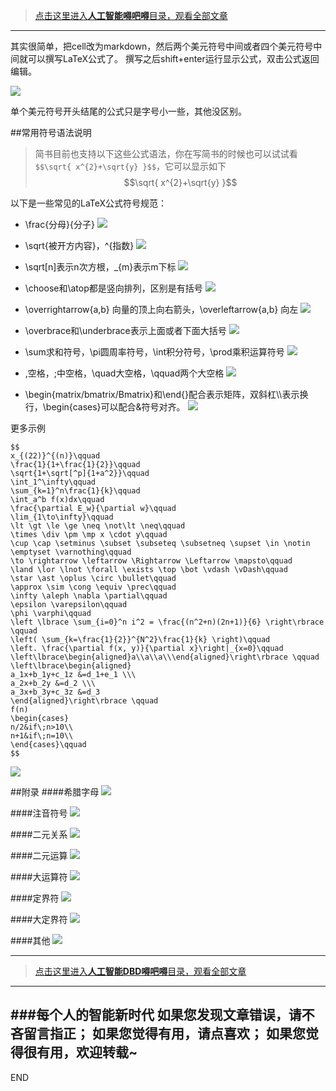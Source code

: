 >[点击这里进入**人工智能嘚吧嘚**目录，观看全部文章](https://www.jianshu.com/p/ff37dbc75edb)
---

其实很简单，把cell改为markdown，然后两个美元符号中间或者四个美元符号中间就可以撰写LaTeX公式了。
撰写之后shift+enter运行显示公式，双击公式返回编辑。

![](imgs/4324074-01364308f696180d.png?imageMogr2/auto-orient/strip%7CimageView2/2/w/1240)

单个美元符号开头结尾的公式只是字号小一些，其他没区别。


##常用符号语法说明
>简书目前也支持以下这些公式语法，你在写简书的时候也可以试试看`$$\sqrt{ x^{2}+\sqrt{y} }$$`，它可以显示如下$$\sqrt{ x^{2}+\sqrt{y} }$$

以下是一些常见的LaTeX公式符号规范：
- \frac{分母}{分子}
![](imgs/4324074-a470b2e6bb1ed24b.png?imageMogr2/auto-orient/strip%7CimageView2/2/w/1240)

- \sqrt{被开方内容}，^{指数}
![](imgs/4324074-750b67267971787f.png?imageMogr2/auto-orient/strip%7CimageView2/2/w/1240)

- \sqrt[n]表示n次方根，_{m}表示m下标
![](imgs/4324074-8f063c027dddfe0d.png?imageMogr2/auto-orient/strip%7CimageView2/2/w/1240)

- \choose和\atop都是竖向排列，区别是有括号
![](imgs/4324074-06efc813a082fd40.png?imageMogr2/auto-orient/strip%7CimageView2/2/w/1240)

- \overrightarrow{a,b} 向量的顶上向右箭头，\overleftarrow{a,b} 向左
![](imgs/4324074-c0d56951f3cf5656.png?imageMogr2/auto-orient/strip%7CimageView2/2/w/1240)

- \overbrace和\underbrace表示上面或者下面大括号
![](imgs/4324074-955bc6e13e7bb84f.png?imageMogr2/auto-orient/strip%7CimageView2/2/w/1240)

- \sum求和符号，\pi圆周率符号，\int积分符号，\prod乘积运算符号
![](imgs/4324074-00e8ae9289583c2a.png?imageMogr2/auto-orient/strip%7CimageView2/2/w/1240)

- \,空格，\;中空格，\quad大空格，\qquad两个大空格
![](imgs/4324074-aad656de80e8065b.png?imageMogr2/auto-orient/strip%7CimageView2/2/w/1240)

- \begin{matrix/bmatrix/Bmatrix}和\end{}配合表示矩阵，双斜杠\\\\表示换行，\begin{cases}可以配合&符号对齐。
![](imgs/4324074-efe4927e698a02c1.png?imageMogr2/auto-orient/strip%7CimageView2/2/w/1240)

更多示例
```
$$
x_{(22)}^{(n)}\qquad
\frac{1}{1+\frac{1}{2}}\qquad
\sqrt{1+\sqrt[^p]{1+a^2}}\qquad
\int_1^\infty\qquad
\sum_{k=1}^n\frac{1}{k}\qquad
\int_a^b f(x)dx\qquad
\frac{\partial E_w}{\partial w}\qquad
\lim_{1\to\infty}\qquad
\lt \gt \le \ge \neq \not\lt \neq\qquad
\times \div \pm \mp x \cdot y\qquad
\cup \cap \setminus \subset \subseteq \subsetneq \supset \in \notin \emptyset \varnothing\qquad
\to \rightarrow \leftarrow \Rightarrow \Leftarrow \mapsto\qquad
\land \lor \lnot \forall \exists \top \bot \vdash \vDash\qquad
\star \ast \oplus \circ \bullet\qquad
\approx \sim \cong \equiv \prec\qquad
\infty \aleph \nabla \partial\qquad
\epsilon \varepsilon\qquad
\phi \varphi\qquad
\left \lbrace \sum_{i=0}^n i^2 = \frac{(n^2+n)(2n+1)}{6} \right\rbrace \qquad
\left( \sum_{k=\frac{1}{2}}^{N^2}\frac{1}{k} \right)\qquad
\left. \frac{\partial f(x, y)}{\partial x}\right|_{x=0}\qquad
\left\lbrace\begin{aligned}a\\a\\a\\\end{aligned}\right\rbrace \qquad
\left\lbrace\begin{aligned}
a_1x+b_1y+c_1z &=d_1+e_1 \\\ 
a_2x+b_2y &=d_2 \\\ 
a_3x+b_3y+c_3z &=d_3
\end{aligned}\right\rbrace \qquad
f(n)
\begin{cases}
n/2&if\;n>10\\
n+1&if\;n=10\\
\end{cases}\qquad
$$
```
![](imgs/4324074-61f9a4f091bf232a.png?imageMogr2/auto-orient/strip%7CimageView2/2/w/1240)

##附录
####希腊字母
![](imgs/4324074-4e56622a3e074f91.png?imageMogr2/auto-orient/strip%7CimageView2/2/w/1240)

####注音符号
![](imgs/4324074-de5e9d47b6744b0b.png?imageMogr2/auto-orient/strip%7CimageView2/2/w/1240)

####二元关系
![](imgs/4324074-d647f8c79d08850f.png?imageMogr2/auto-orient/strip%7CimageView2/2/w/1240)

####二元运算
![](imgs/4324074-40acf7d1937e8a7e.png?imageMogr2/auto-orient/strip%7CimageView2/2/w/1240)

####大运算符
![](imgs/4324074-beada0799241ea86.png?imageMogr2/auto-orient/strip%7CimageView2/2/w/1240)

####定界符
![](imgs/4324074-506f923f722d485c.png?imageMogr2/auto-orient/strip%7CimageView2/2/w/1240)

####大定界符
![](imgs/4324074-daaba7f56c115b76.png?imageMogr2/auto-orient/strip%7CimageView2/2/w/1240)

####其他
![](imgs/4324074-69c43cff6b276be5.png?imageMogr2/auto-orient/strip%7CimageView2/2/w/1240)


---
>[点击这里进入**人工智能DBD嘚吧嘚**目录，观看全部文章](https://www.jianshu.com/p/ff37dbc75edb)
---
###每个人的智能新时代
如果您发现文章错误，请不吝留言指正；
如果您觉得有用，请点喜欢；
如果您觉得很有用，欢迎转载~
---
END